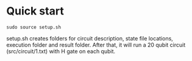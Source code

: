 # Quick start
```
sudo source setup.sh
```

setup.sh creates folders for circuit description, state file locations, execution folder and result folder.
After that, it will run a 20 qubit circuit (src/circuit/1.txt) with H gate on each qubit.
